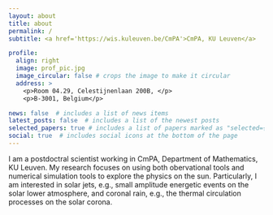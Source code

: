 ```yaml
---
layout: about
title: about
permalink: /
subtitle: <a href='https://wis.kuleuven.be/CmPA'>CmPA, KU Leuven</a>

profile:
  align: right
  image: prof_pic.jpg
  image_circular: false # crops the image to make it circular
  address: >
    <p>Room 04.29, Celestijnenlaan 200B, </p>
    <p>B-3001, Belgium</p>

news: false  # includes a list of news items
latest_posts: false  # includes a list of the newest posts
selected_papers: true # includes a list of papers marked as "selected={true}"
social: true  # includes social icons at the bottom of the page
---
```


I am a postdoctral scientist working in CmPA, Department of Mathematics, KU Leuven.
My research focuses on using both obervational tools and numerical simulation tools to explore the physics on the sun.
Particularly, I am interested in solar jets, e.g., small amplitude energetic events on the solar lower atmosphere, and coronal rain, e.g., the thermal circulation processes on the solar corona.
